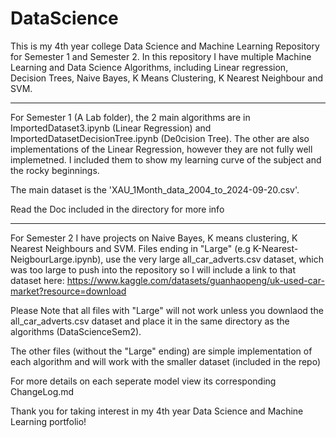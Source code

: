 # DataScience
This is my 4th year college Data Science and Machine Learning Repository for Semester 1 and Semester 2.
In this repository I have multiple Machine Learning and Data Science Algorithms, including
Linear regression, Decision Trees, Naive Bayes, K Means Clustering, K Nearest Neighbour and SVM.

--------------------------------------------------------------------------------------

For Semester 1 (A Lab folder), the 2 main algorithms are in ImportedDataset3.ipynb 
(Linear Regression) and ImportedDatasetDecisionTree.ipynb (De0cision Tree). The other are also
implementations of the Linear Regression, however they are not fully well implemetned. I included
them to show my learning curve of the subject and the rocky beginnings.

The main dataset is the 'XAU_1Month_data_2004_to_2024-09-20.csv'.

Read the Doc included in the directory for more info

---------------------------------------------------------------------------------------

For Semester 2 I have projects on Naive Bayes, K means clustering, K Nearest Neighbours and SVM.
Files ending in "Large" (e.g K-Nearest-NeigbourLarge.ipynb), use the very large all_car_adverts.csv
dataset, which was too large to push into the repository so I will include a link to that dataset here:
https://www.kaggle.com/datasets/guanhaopeng/uk-used-car-market?resource=download

Please Note that all files with "Large" will not work unless you downlaod the all_car_adverts.csv dataset
and place it in the same directory as the algorithms (DataScienceSem2).

The other files (without the "Large" ending) are simple implementation of each algorithm and will work
with the smaller dataset (included in the repo)

For more details on each seperate model view its corresponding ChangeLog.md

Thank you for taking interest in my 4th year Data Science and Machine Learning portfolio!
